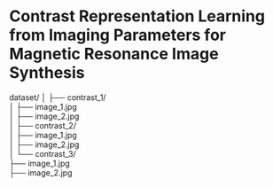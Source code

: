 # Contrast Representation Learning from Imaging Parameters for Magnetic Resonance Image Synthesis

dataset/
│
├── contrast_1/  
│   ├── image_1.jpg  
│   ├── image_2.jpg  
│
├── contrast_2/  
│   ├── image_1.jpg  
│   ├── image_2.jpg  
│
└── contrast_3/  
    ├── image_1.jpg  
    ├── image_2.jpg  
